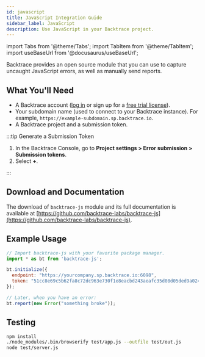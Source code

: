 ```yaml
---
id: javascript
title: JavaScript Integration Guide
sidebar_label: JavaScript
description: Use JavaScript in your Backtrace project.
---
```


import Tabs from '@theme/Tabs';
import TabItem from '@theme/TabItem';
import useBaseUrl from '@docusaurus/useBaseUrl';

Backtrace provides an open source module that you can use to capture uncaught JavaScript errors, as well as manually send reports.

## What You'll Need

- A Backtrace account ([log in](https://backtrace.io/login) or sign up for a [free trial license](https://backtrace.io/sign-up)).
- Your subdomain name (used to connect to your Backtrace instance). For example, `https://example-subdomain.sp.backtrace.io`.
- A Backtrace project and a submission token.

:::tip Generate a Submission Token

1. In the Backtrace Console, go to **Project settings > Error submission > Submission tokens**.
1. Select **+**.

:::

## Download and Documentation

The download of `backtrace-js` module and its full documentation is available at [https://github.com/backtrace-labs/backtrace-js](https://github.com/backtrace-labs/backtrace-js).

## Example Usage

```javascript
// Import backtrace-js with your favorite package manager.
import * as bt from 'backtrace-js';

bt.initialize({
  endpoint: "https://yourcompany.sp.backtrace.io:6098",
  token: "51cc8e69c5b62fa8c72dc963e730f1e8eacbd243aeafc35d08d05ded9a024121"
});

// Later, when you have an error:
bt.report(new Error("something broke"));
```

## Testing

```bash
npm install
./node_modules/.bin/browserify test/app.js --outfile test/out.js
node test/server.js
```
